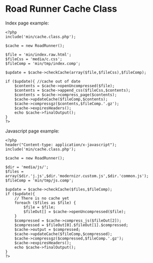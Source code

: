 Road Runner Cache Class
===============

Index page example:

    <?php
    include('min/cache.class.php');
    
    $cache = new RoadRunner();
    
    $file = 'min/index.raw.html';
    $fileCss = 'media/c.css';
    $fileComp = 'min/tmp/index.comp';
    
    $update = $cache->checkCache(array($file,$fileCss),$fileComp);
    
    if ($update){ //cache out of date
    	$contents = $cache->openUncompressed($file);
    	$contents = $cache->append_css($fileCss,$contents);
    	$contents = $cache->compress_page($contents);
    	$cache->updateCache($fileComp,$contents);
    	$cache->compressgz($contents,$fileComp.'.gz');
    	$cache->expiresHeaders();
    	echo $cache->finalOutput();
    }
    ?>

Javascript page example:

    <?php
    header("Content-type: application/x-javascript");
    include('min/cache.class.php');
    
    $cache = new RoadRunner();
    
    $dir = 'media/js/';
    $files = array($dir.'j.js',$dir.'modernizr.custom.js',$dir.'common.js');
    $fileComp = 'min/tmp/js.comp';
    
    $update = $cache->checkCache($files,$fileComp);
    if ($update){
    	// There is no cache yet
    	foreach ($files as $file) {
    		$file = $file;
    		$fileOut[] = $cache->openUncompressed($file);
    	}
    	$compressed = $cache->compress_js($fileOut[2]);
    	$compressed = $fileOut[0].$fileOut[1].$compressed;
    	$cache->output = $compressed;
    	$cache->updateCache($fileComp,$compressed);
    	$cache->compressgz($compressed,$fileComp.'.gz');
    	$cache->expiresHeaders();
    	echo $cache->finalOutput();
    }
    ?>
